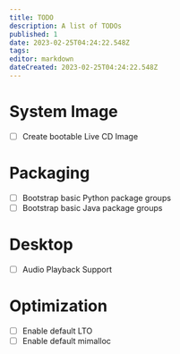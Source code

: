 ```yaml
---
title: TODO
description: A list of TODOs
published: 1
date: 2023-02-25T04:24:22.548Z
tags: 
editor: markdown
dateCreated: 2023-02-25T04:24:22.548Z
---
```


# System Image

- [ ] Create bootable Live CD Image

# Packaging

- [ ] Bootstrap basic Python package groups
- [ ] Bootstrap basic Java package groups

# Desktop

- [ ] Audio Playback Support

# Optimization

- [ ] Enable default LTO
- [ ] Enable default mimalloc